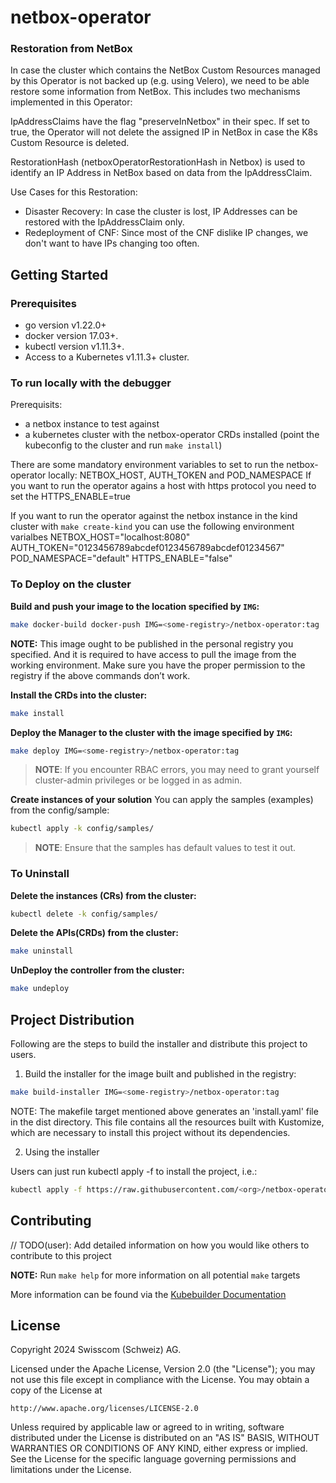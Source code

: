 # netbox-operator

### Restoration from NetBox

In case the cluster which contains the NetBox Custom Resources managed by this Operator is not backed up (e.g. using Velero), we need to be able restore some information from NetBox. This includes two mechanisms implemented in this Operator:

IpAddressClaims have the flag "preserveInNetbox" in their spec. If set to true, the Operator will not delete the assigned IP in NetBox in case the K8s Custom Resource is deleted.

RestorationHash (netboxOperatorRestorationHash in Netbox) is used to identify an IP Address in NetBox based on data from the IpAddressClaim.

Use Cases for this Restoration:

* Disaster Recovery: In case the cluster is lost, IP Addresses can be restored with the IpAddressClaim only.
* Redeployment of CNF: Since most of the CNF dislike IP changes, we don't want to have IPs changing too often.

## Getting Started

### Prerequisites
- go version v1.22.0+
- docker version 17.03+.
- kubectl version v1.11.3+.
- Access to a Kubernetes v1.11.3+ cluster.

### To run locally with the debugger
Prerequisits:
- a netbox instance to test against
- a kubernetes cluster with the netbox-operator CRDs installed (point the kubeconfig to the cluster and run `make install`)

There are some mandatory environment variables to set to run the netbox-operator locally: NETBOX_HOST, AUTH_TOKEN and POD_NAMESPACE
If you want to run the operator agains a host with https protocol you need to set the HTTPS_ENABLE=true

If you want to run the operator against the netbox instance in the kind cluster with `make create-kind` you can use the following environment varialbes
NETBOX_HOST="localhost:8080"
AUTH_TOKEN="0123456789abcdef0123456789abcdef01234567"
POD_NAMESPACE="default"
HTTPS_ENABLE="false"

### To Deploy on the cluster
**Build and push your image to the location specified by `IMG`:**

```sh
make docker-build docker-push IMG=<some-registry>/netbox-operator:tag
```

**NOTE:** This image ought to be published in the personal registry you specified.
And it is required to have access to pull the image from the working environment.
Make sure you have the proper permission to the registry if the above commands don’t work.

**Install the CRDs into the cluster:**

```sh
make install
```

**Deploy the Manager to the cluster with the image specified by `IMG`:**

```sh
make deploy IMG=<some-registry>/netbox-operator:tag
```

> **NOTE**: If you encounter RBAC errors, you may need to grant yourself cluster-admin
privileges or be logged in as admin.

**Create instances of your solution**
You can apply the samples (examples) from the config/sample:

```sh
kubectl apply -k config/samples/
```

>**NOTE**: Ensure that the samples has default values to test it out.

### To Uninstall
**Delete the instances (CRs) from the cluster:**

```sh
kubectl delete -k config/samples/
```

**Delete the APIs(CRDs) from the cluster:**

```sh
make uninstall
```

**UnDeploy the controller from the cluster:**

```sh
make undeploy
```

## Project Distribution

Following are the steps to build the installer and distribute this project to users.

1. Build the installer for the image built and published in the registry:

```sh
make build-installer IMG=<some-registry>/netbox-operator:tag
```

NOTE: The makefile target mentioned above generates an 'install.yaml'
file in the dist directory. This file contains all the resources built
with Kustomize, which are necessary to install this project without
its dependencies.

2. Using the installer

Users can just run kubectl apply -f <URL for YAML BUNDLE> to install the project, i.e.:

```sh
kubectl apply -f https://raw.githubusercontent.com/<org>/netbox-operator/<tag or branch>/dist/install.yaml
```

## Contributing
// TODO(user): Add detailed information on how you would like others to contribute to this project

**NOTE:** Run `make help` for more information on all potential `make` targets

More information can be found via the [Kubebuilder Documentation](https://book.kubebuilder.io/introduction.html)

## License

Copyright 2024 Swisscom (Schweiz) AG.

Licensed under the Apache License, Version 2.0 (the "License");
you may not use this file except in compliance with the License.
You may obtain a copy of the License at

    http://www.apache.org/licenses/LICENSE-2.0

Unless required by applicable law or agreed to in writing, software
distributed under the License is distributed on an "AS IS" BASIS,
WITHOUT WARRANTIES OR CONDITIONS OF ANY KIND, either express or implied.
See the License for the specific language governing permissions and
limitations under the License.

